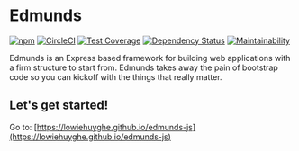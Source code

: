# Edmunds

[![npm](https://img.shields.io/npm/v/edmunds.svg)](https://www.npmjs.com/package/edmunds)
[![CircleCI](https://img.shields.io/circleci/project/github/LowieHuyghe/edmunds-js/master.svg)](https://circleci.com/gh/LowieHuyghe/edmunds-js)
[![Test Coverage](https://codecov.io/gh/LowieHuyghe/edmunds-js/branch/master/graph/badge.svg)](https://codecov.io/gh/LowieHuyghe/edmunds-js)
[![Dependency Status](https://gemnasium.com/badges/github.com/LowieHuyghe/edmunds-js.svg)](https://gemnasium.com/github.com/LowieHuyghe/edmunds-js)
[![Maintainability](https://api.codeclimate.com/v1/badges/398d71032b3daaea0084/maintainability)](https://codeclimate.com/github/LowieHuyghe/edmunds-js/maintainability)

Edmunds is an Express based framework for building web applications
with a firm structure to start from. Edmunds takes away the pain of
bootstrap code so you can kickoff with the things that really
matter.


## Let's get started!

Go to: [https://lowiehuyghe.github.io/edmunds-js](https://lowiehuyghe.github.io/edmunds-js)
